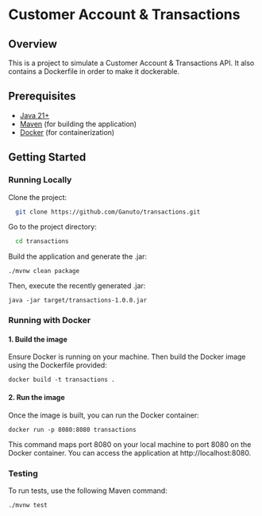 # Customer Account & Transactions

## Overview

This is a project to simulate a Customer Account & Transactions API. 
It also contains a Dockerfile in order to make it dockerable.

## Prerequisites

- [Java 21+](https://download.oracle.com/java/21/latest/jdk-21_macos-x64_bin.tar.gz)
- [Maven](https://maven.apache.org/install.html) (for building the application)
- [Docker](https://docs.docker.com/get-docker/) (for containerization)

## Getting Started

### Running Locally

Clone the project:

```bash
  git clone https://github.com/Ganuto/transactions.git
```

Go to the project directory:

```bash
  cd transactions
```

Build the application and generate the .jar:

````
./mvnw clean package
````

Then, execute the recently generated .jar:

````
java -jar target/transactions-1.0.0.jar
````

### Running with Docker

#### 1. Build the image

Ensure Docker is running on your machine. Then build the Docker image using the Dockerfile provided:

```
docker build -t transactions .
```

#### 2. Run the image

Once the image is built, you can run the Docker container:

```
docker run -p 8080:8080 transactions
```

This command maps port 8080 on your local machine to port 8080 on the Docker container. You can access the application
at http://localhost:8080.

### Testing

To run tests, use the following Maven command:

```
./mvnw test
```
